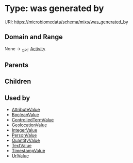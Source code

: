 
# Type: was generated by




URI: [https://microbiomedata/schema/mixs/was_generated_by](https://microbiomedata/schema/mixs/was_generated_by)


## Domain and Range

None ->  <sub>OPT</sub> [Activity](Activity.md)

## Parents


## Children


## Used by

 * [AttributeValue](AttributeValue.md)
 * [BooleanValue](BooleanValue.md)
 * [ControlledTermValue](ControlledTermValue.md)
 * [GeolocationValue](GeolocationValue.md)
 * [IntegerValue](IntegerValue.md)
 * [PersonValue](PersonValue.md)
 * [QuantityValue](QuantityValue.md)
 * [TextValue](TextValue.md)
 * [TimestampValue](TimestampValue.md)
 * [UrlValue](UrlValue.md)
